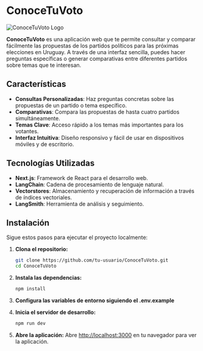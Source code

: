 # ConoceTuVoto

![ConoceTuVoto Logo](https://ConoceTuVoto.com/logo.png)

**ConoceTuVoto** es una aplicación web que te permite consultar y comparar fácilmente las propuestas de los partidos políticos para las próximas elecciones en Uruguay. A través de una interfaz sencilla, puedes hacer preguntas específicas o generar comparativas entre diferentes partidos sobre temas que te interesan.

## Características

- **Consultas Personalizadas**: Haz preguntas concretas sobre las propuestas de un partido o tema específico.
- **Comparativas**: Compara las propuestas de hasta cuatro partidos simultáneamente.
- **Temas Clave**: Acceso rápido a los temas más importantes para los votantes.
- **Interfaz Intuitiva**: Diseño responsivo y fácil de usar en dispositivos móviles y de escritorio.

## Tecnologías Utilizadas

- **Next.js**: Framework de React para el desarrollo web.
- **LangChain**: Cadena de procesamiento de lenguaje natural.
- **Vectorstores**: Almacenamiento y recuperación de información a través de índices vectoriales.
- **LangSmith**: Herramienta de análisis y seguimiento.

## Instalación

Sigue estos pasos para ejecutar el proyecto localmente:

1. **Clona el repositorio:**

   ```bash
   git clone https://github.com/tu-usuario/ConoceTuVoto.git
   cd ConoceTuVoto
    ```
2. **Instala las dependencias:**

   ```bash
   npm install
   ``` 
3. **Configura las variables de entorno siguiendo el .env.example**
4. **Inicia el servidor de desarrollo:**

   ```bash
   npm run dev
   ```

5. **Abre la aplicación:**
   Abre [http://localhost:3000](http://localhost:3000) en tu navegador para ver la aplicación.